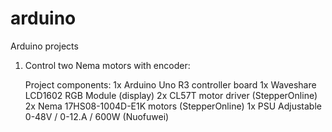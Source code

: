 # arduino
Arduino projects

1. Control two Nema motors with encoder:

    Project components:
      1x Arduino Uno R3 controller board
      1x Waveshare LCD1602 RGB Module (display)
      2x CL57T motor driver (StepperOnline)
      2x Nema 17HS08-1004D-E1K motors (StepperOnline)
      1x PSU Adjustable 0-48V / 0-12.A / 600W (Nuofuwei)
